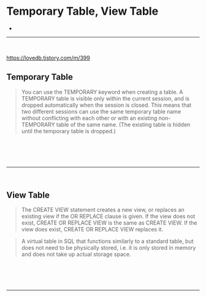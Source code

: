 # Temporary Table, View Table
> 
* 

<hr>
<br>

https://lovedb.tistory.com/m/399

## Temporary Table 
> You can use the TEMPORARY keyword when creating a table. A TEMPORARY table is visible only within the current session, and is dropped automatically when the session is closed. This means that two different sessions can use the same temporary table name without conflicting with each other or with an existing non-TEMPORARY table of the same name. (The existing table is hidden until the temporary table is dropped.)

<br>

### 

<br>
<hr>
<br>

## View Table
> The CREATE VIEW statement creates a new view, or replaces an existing view if the OR REPLACE clause is given. If the view does not exist, CREATE OR REPLACE VIEW is the same as CREATE VIEW. If the view does exist, CREATE OR REPLACE VIEW replaces it.

> A virtual table in SQL that functions similarly to a standard table, but does not need to be physically stored, i.e. it is only stored in memory and does not take up actual storage space.

<br>

### 

<br>
<hr>
<br>
